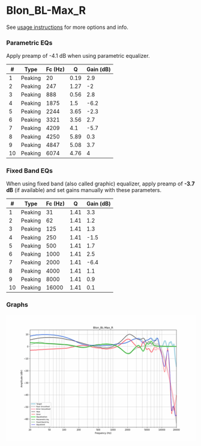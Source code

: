 # Blon_BL-Max_R
See [usage instructions](https://github.com/jaakkopasanen/AutoEq#usage) for more options and info.

### Parametric EQs
Apply preamp of -4.1 dB when using parametric equalizer.

|   # | Type    |   Fc (Hz) |    Q |   Gain (dB) |
|-----|---------|-----------|------|-------------|
|   1 | Peaking |        20 | 0.19 |         2.9 |
|   2 | Peaking |       247 | 1.27 |        -2   |
|   3 | Peaking |       888 | 0.56 |         2.8 |
|   4 | Peaking |      1875 | 1.5  |        -6.2 |
|   5 | Peaking |      2244 | 3.65 |        -2.3 |
|   6 | Peaking |      3321 | 3.56 |         2.7 |
|   7 | Peaking |      4209 | 4.1  |        -5.7 |
|   8 | Peaking |      4250 | 5.89 |         0.3 |
|   9 | Peaking |      4847 | 5.08 |         3.7 |
|  10 | Peaking |      6074 | 4.76 |         4   |

### Fixed Band EQs
When using fixed band (also called graphic) equalizer, apply preamp of **-3.7 dB** (if available) and set gains manually with these parameters.

|   # | Type    |   Fc (Hz) |    Q |   Gain (dB) |
|-----|---------|-----------|------|-------------|
|   1 | Peaking |        31 | 1.41 |         3.3 |
|   2 | Peaking |        62 | 1.41 |         1.2 |
|   3 | Peaking |       125 | 1.41 |         1.3 |
|   4 | Peaking |       250 | 1.41 |        -1.5 |
|   5 | Peaking |       500 | 1.41 |         1.7 |
|   6 | Peaking |      1000 | 1.41 |         2.5 |
|   7 | Peaking |      2000 | 1.41 |        -6.4 |
|   8 | Peaking |      4000 | 1.41 |         1.1 |
|   9 | Peaking |      8000 | 1.41 |         0.9 |
|  10 | Peaking |     16000 | 1.41 |         0.1 |

### Graphs
![](./Blon_BL-Max_R.png)
